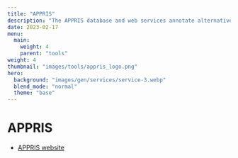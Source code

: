 ```yaml
---
title: "APPRIS"
description: "The APPRIS database and web services annotate alternative splice variants and select a single variant as the main (principal) isoform."
date: 2023-02-17
menu:
  main:
    weight: 4
    parent: "tools"
weight: 4
thumbnail: "images/tools/appris_logo.png"
hero:
  background: "images/gen/services/service-3.webp"
  blend_mode: "normal"
  theme: "base"
---
```


# APPRIS

- [APPRIS website](https://appris.bioinfo.cnio.es/#/)


